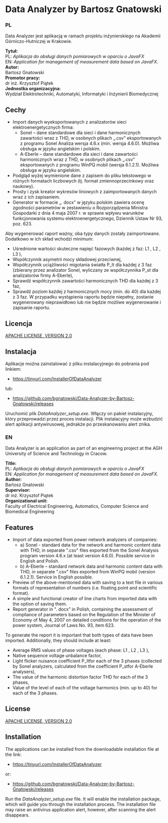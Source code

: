 # Data Analyzer by Bartosz Gnatowski 

### PL

Data Analyzer jest aplikacją w ramach projektu inżynierskiego na Akademii Górniczo-Hutniczej w Krakowie.

**Tytuł:**  
PL: *Aplikacja do obsługi danych pomiarowych w oparciu o JavaFX*\
EN:	*Application for management of measurement data based on JavaFX.*\
**Autor:**\
Bartosz Gnatowski\
**Promotor pracy:**\
dr inż. Krzysztof Piątek\
**Jednostka organizacyjna:**\
Wydział Elektrotechniki, Automatyki, Informatyki i Inżynierii Biomedycznej

## Cechy

* Import danych wyeksportowanych z analizatorów sieci elektroenergetycznych firma:
  * Sonel – dane standardowe dla sieci i dane harmonicznych zawartości wraz z THD, w osobnych plikach „.csv” eksportowanych z programu Sonel Analiza wersja 4.6.x (min. wersja 4.6.0). Możliwa obsługa w języku angielskim i polskim.
  * A-Eberle – dane standardowe dla sieci i dane zawartości harmonicznych wraz z THD, w osobnych plikach „.csv” eksportowanych z programu WinPQ mobil (wersja 6.1.2.1). Możliwa obsługa w języku angielskim.
* Podgląd wyżej wymienione dane z zapisem do pliku tekstowego w różnych formatach liczbowych (tj. format zmiennoprzecinkowy oraz naukowy).
* Prosty i zysk kreator wykresów liniowych z zaimportowanych danych wraz z ich zapisaniem.
* Generator w formacie „. docx” w języku polskim zawiera ocenę zgodności parametrów w zestawieniu o Rozporządzenia Ministra Gospodarki z dnia 4 maja 2007 r. w sprawie wpływu warunków funkcjonowania systemu elektroenergetycznego, Dziennik Ustaw Nr 93, poz. 623.

Aby wygenerować raport ważny, oba typy danych zostały zaimportowane. Dodatkowo w ich skład wchodzi minimum:
* Uśrednione wartości skuteczne napięć fazowych (każdej z faz: L1 , L2 , L3 ),
* Współczynnik asymetrii mocy składowej przeciwnej,
* Współczynnik uciążliwości migotania światła P_lt dla każdej z 3 faz (zbierany przez analizator Sonel, wyliczany ze współczynnika P_st dla analizatorów firmy A-Eberle),
* Sprawdź współczynnik zawartości harmonicznych THD dla każdej z 3 faz,
* Sprawdź poziom każdej z harmonicznych mocy (min. do 40) dla każdej z 3 faz.
  W przypadku wystąpienia raportu będzie niepełny, zostanie wygenerowany nieprawidłowo lub nie będzie możliwe wygenerowanie i zapisanie raportu.
## Licencja

[APACHE LICENSE, VERSION 2.0](https://www.apache.org/licenses/LICENSE-2.0)

## Instalacja

Aplikacje można zainstalować z pliku instalacyjnego do pobrania pod linkiem:
* https://tinyurl.com/InstallerOfDataAnalyzer

lub:
* https://github.com/bgnatowski/Data-Analyzer-by-Bartosz-Gnatowski/releases

Uruchomić plik *DataAnalyzer_setup.exe*. Włączy on pakiet instalacyjny, który przeprowadzi przez proces instalacji.
Plik instalacyjny może wzbudzić alert aplikacji antywirusowej, jednakże po przeskanowaniu alert znika.

### EN

Data Analyzer is an application as part of an engineering project at the AGH University of Science and Technology in Cracow.

**Title:**  
PL: *Aplikacja do obsługi danych pomiarowych w oparciu o JavaFX*\
EN:	*Application for management of measurement data based on JavaFX.*\
**Author:**\
Bartosz Gnatowski\
**Supervisor:**\
dr inż. Krzysztof Piątek\
**Organizational unit:**\
Faculty of Electrical Engineering, Automatics, Computer Science and Biomedical Engineering

## Features

* Import of data exported from power network analyzers of companies:
  * a)	Sonel - standard data for the network and harmonic content data with THD, in separate ".csv" files exported from the Sonel Analysis program version 4.6.x (at least version 4.6.0). Possible service in English and Polish.
  * b)	A-Eberle – standard network data and harmonic content data with THD, in separate ".csv" files exported from WinPQ mobil (version 6.1.2.1). Service in English possible.
* Preview of the above-mentioned data with saving to a text file in various formats of representation of numbers (i.e. floating point and scientific format).
* A simple and functional creator of line charts from imported data with the option of saving them.
* Report generator in ". docx” in Polish, containing the assessment of compliance of parameters based on the Regulation of the Minister of Economy of May 4, 2007 on detailed conditions for the operation of the power system, Journal of Laws No. 93, item 623.


To generate the report it is important that both types of data have been imported. Additionally, they should include at least:
* Average RMS values of phase voltages (each phase: L1 , L2 , L3 ),
* Native sequence voltage unbalance factor,
* Light flicker nuisance coefficient P_ltfor each of the 3 phases (collected by Sonel analyzers, calculated from the coefficient P_stfor A-Eberle analysers),
* The value of the harmonic distortion factor THD for each of the 3 phases,
* Value of the level of each of the voltage harmonics (min. up to 40) for each of the 3 phases.


## License

[APACHE LICENSE, VERSION 2.0](https://www.apache.org/licenses/LICENSE-2.0)

## Installation

The applications can be installed from the downloadable installation file at the link:
* https://tinyurl.com/InstallerOfDataAnalyzer

or:
* https://github.com/bgnatowski/Data-Analyzer-by-Bartosz-Gnatowski/releases


Run the *DataAnalyzer_setup.exe* file. It will enable the installation package, which will guide you through the installation process.
The installation file may raise an antivirus application alert, however, after scanning the alert disappears.
